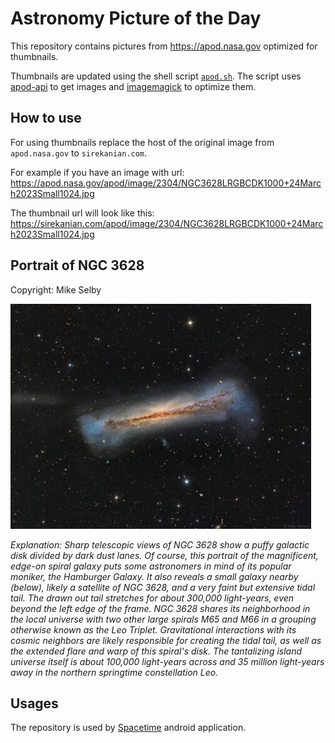 # Astronomy Picture of the Day

This repository contains pictures from https://apod.nasa.gov optimized for thumbnails.

Thumbnails are updated using the shell script [`apod.sh`](apod.sh). The script
uses [apod-api](https://github.com/nasa/apod-api) to get images and [imagemagick](https://imagemagick.org) to
optimize them.

## How to use

For using thumbnails replace the host of the original image from `apod.nasa.gov` to `sirekanian.com`.

For example if you have an image with url:<br>
https://apod.nasa.gov/apod/image/2304/NGC3628LRGBCDK1000+24March2023Small1024.jpg

The thumbnail url will look like this:<br>
https://sirekanian.com/apod/image/2304/NGC3628LRGBCDK1000+24March2023Small1024.jpg

## Portrait of NGC 3628

Copyright: Mike Selby

[![the picture of the day][1]][2]

_Explanation: Sharp telescopic views of NGC 3628 show a puffy galactic disk divided by dark dust lanes. Of course, this portrait of the magnificent, edge-on spiral galaxy puts some astronomers in mind of its popular moniker, the Hamburger Galaxy. It also reveals a small galaxy nearby (below), likely a satellite of NGC 3628, and a very faint but extensive tidal tail. The drawn out tail stretches for about 300,000 light-years, even beyond the left edge of the frame. NGC 3628 shares its neighborhood in the local universe with two other large spirals M65 and M66 in a grouping otherwise known as the Leo Triplet. Gravitational interactions with its cosmic neighbors are likely responsible for creating the tidal tail, as well as the extended flare and warp of this spiral's disk. The tantalizing island universe itself is about 100,000 light-years across and 35 million light-years away in the northern springtime constellation Leo._

## Usages

The repository is used by [Spacetime][3] android application.

[1]: image/2304/NGC3628LRGBCDK1000+24March2023Small1024.jpg

[2]: https://apod.nasa.gov/apod/image/2304/NGC3628LRGBCDK1000+24March2023Small1024.jpg

[3]: https://github.com/sirekanian/spacetime
